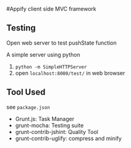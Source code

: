 #Appify client side MVC framework

## Testing

Open web server to test pushState function  

A simple server using python  
1. `python -m SimpleHTTPServer`
2. open `localhost:8000/test/` in web browser


## Tool Used

see `package.json`

- Grunt.js: Task Manager
- grunt-mocha: Testing suite
- grunt-contrib-jshint: Quality Tool
- grunt-contrib-uglify: compress and minify
